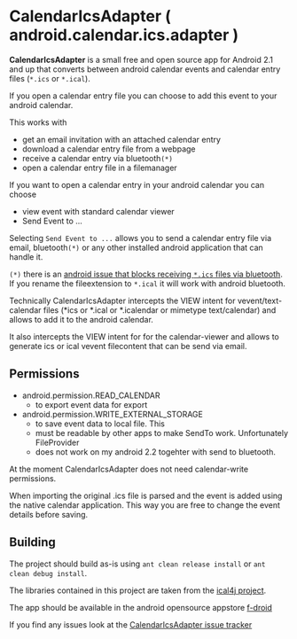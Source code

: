 # CalendarIcsAdapter ( android.calendar.ics.adapter )

**CalendarIcsAdapter** is a small free and open source app for Android 2.1 and up
that converts between android calendar events and calendar entry files (`*.ics` or `*.ical`).

If you open a calendar entry file you can choose to add this event to your android calendar.

This works with
* get an email invitation with an attached calendar entry
* download a calendar entry file from a webpage
* receive a calendar entry via bluetooth`(*)`
* open a calendar entry file in a filemanager

If you want to open a calendar entry in your android calendar you can choose
* view event with standard calendar viewer
* Send Event to ...

Selecting `Send Event to ...` allows you to send a calendar entry file via email, bluetooth`(*)` or any other installed android application that can handle it.

`(*)` there is an [android issue that blocks receiving `*.ics` files via bluetooth](https://github.com/k3b/CalendarIcsAdapter/issues/2). If you rename the fileextension to `*.ical` it will work with android bluetooth.

Technically CalendarIcsAdapter intercepts the VIEW intent for 
vevent/text-calendar files (*ics or *.ical or *.icalendar or mimetype text/calendar) 
and allows to add it to the android calendar.

It also  intercepts the VIEW intent for 
for the calendar-viewer and allows to generate ics or ical vevent filecontent that 
can be send via email.

## Permissions

* android.permission.READ_CALENDAR 
  *	to export event data for export
* android.permission.WRITE_EXTERNAL_STORAGE 
  *	to save event data to local file. This
  *	must be readable by other apps to make SendTo work. Unfortunately FileProvider 
  *	does not work on my android 2.2 togehter with send to bluetooth.
	
At the moment CalendarIcsAdapter does not need calendar-write permissions.

When importing the original .ics file is 
parsed and the event is added using the native calendar application. 
This way you are free to change 
the event details before saving.
 
## Building

The project should build as-is using `ant clean release install` or `ant clean debug install`. 

The libraries contained  in this project are taken from the [ical4j project](http://ical4j.sf.net/).

The app should be available in the android opensource appstore [f-droid](https://f-droid.org/)

If you find any issues look at the [CalendarIcsAdapter issue tracker](https://github.com/k3b/CalendarIcsAdapter/issues)
